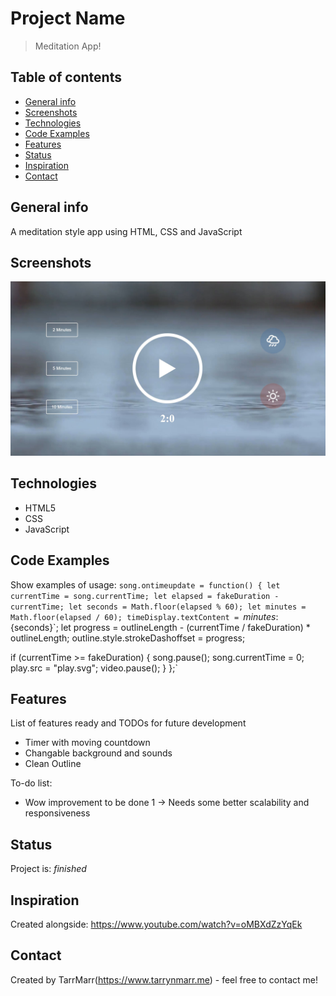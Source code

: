 # Project Name
> Meditation App!

## Table of contents
* [General info](#general-info)
* [Screenshots](#screenshots)
* [Technologies](#technologies)
* [Code Examples](#code-examples)
* [Features](#features)
* [Status](#status)
* [Inspiration](#inspiration)
* [Contact](#contact)

## General info
A meditation style app using HTML, CSS and JavaScript 

## Screenshots
![Example screenshot](https://github.com/TarrMarr/meditationApp/blob/main/screenshot.JPG)

## Technologies
* HTML5
* CSS
* JavaScript  

## Code Examples
Show examples of usage:
`song.ontimeupdate = function() {
  let currentTime = song.currentTime;
  let elapsed = fakeDuration - currentTime;
  let seconds = Math.floor(elapsed % 60);
  let minutes = Math.floor(elapsed / 60);
  timeDisplay.textContent = `${minutes}:${seconds}`;
  let progress = outlineLength - (currentTime / fakeDuration) * outlineLength;
  outline.style.strokeDashoffset = progress;

  if (currentTime >= fakeDuration) {
    song.pause();
    song.currentTime = 0;
    play.src = "play.svg";
    video.pause();
  }
};`

## Features
List of features ready and TODOs for future development
* Timer with moving countdown
* Changable background and sounds
* Clean Outline 

To-do list:
* Wow improvement to be done 1 -> Needs some better scalability and responsiveness  

## Status
Project is: _finished_

## Inspiration
Created alongside: https://www.youtube.com/watch?v=oMBXdZzYqEk

## Contact
Created by TarrMarr(https://www.tarrynmarr.me) - feel free to contact me!
